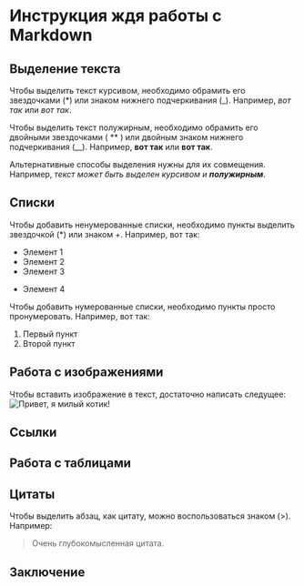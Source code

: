 # Инструкция ждя работы с Markdown

## Выделение текста 

Чтобы выделить текст курсивом, необходимо обрамить его звездочками (*) или знаком нижнего подчеркивания (_). Например, *вот так* или _вот так_.

Чтобы выделить текст полужирным, необходимо обрамить его двойными звездочками ( ** ) или двойным знаком нижнего подчеркивания (__). Например, **вот так** или __вот так__. 

Альтернативные способы выделения нужны для их совмещения. Например, _текст может быть выделен курсивом и **полужирным**_.

## Списки

Чтобы добавить ненумерованные списки, необходимо пункты выделить звездочкой (*) или знаком +. Например, вот так:
* Элемент 1
* Элемент 2
* Элемент 3
+ Элемент 4

Чтобы добавить нумерованные списки, необходимо пункты просто пронумеровать. Например, вот так:
1. Первый пункт
2. Второй пункт

## Работа с изображениями 

Чтобы вставить изображение в текст, достаточно написать следущее:
![Привет, я милый котик!](cat.jpg)

## Ссылки

## Работа с таблицами

## Цитаты

Чтобы выделить абзац, как цитату, можно воспользоваться знаком (>). Например:
> Очень глубокомысленная цитата.

## Заключение